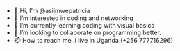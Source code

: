 - 👋 Hi, I’m @asiimwepatricia
- 👀 I’m interested in coding and networking
- 🌱 I’m currently learning coding with visual basics
- 💞️ I’m looking to collaborate on programming better.
- 📫 How to reach me .i live in Uganda (+256 777716296)

<!---i also love working with people
asiimwepatricia/asiimwepatricia is a ✨ special ✨ repository because its `README.md` (this file) appears on your GitHub profile.
You can click the Preview link to take a look at your changes.
--->
